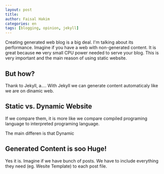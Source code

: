 ```yaml
---
layout: post
title: 
author: Faisal Hakim
categories: en
tags: [blogging, opinion, jekyll]
---
```


Creating generated web blog is a big deal. I'm talking about its performance. Imagine if you have a web with non-generated content. It is great because ~~no~~ very small CPU power needed to serve your blog. This is very important and the main reason of using static website.

## But how?

Thank to Jekyll, a.... With Jekyll we can generate content automaticaly like we are on dinamic web.

## Static vs. Dynamic Website

If we compare them, it is more like we compare compiled programing language to interpreted programing language.

The main differen is that Dynamic 

## Generated Content is soo Huge!

Yes it is. Imagine if we have bunch of posts. We have to include everything they need (eg. Wesite Template) to each post file.